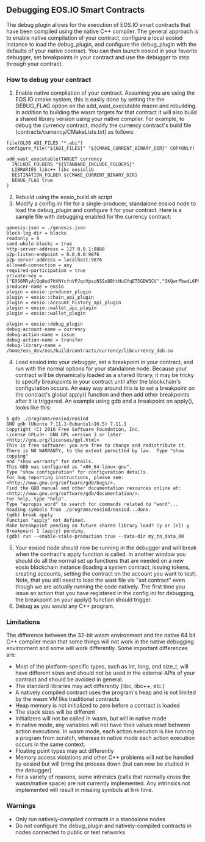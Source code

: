 ## Debugging EOS.IO Smart Contracts

The debug plugin allows for the execution of EOS.IO smart contracts that have been compiled using the native C++ compiler.
The general approach is to enable native compilation of your contract, configure a local eosiod instance to load the debug_plugin, and configure the debug_plugin with the defaults of your native contract. You can then launch eosiod in your favorite debugger, set breakpoints in your contract and use the debugger to step through your contract.

### How to debug your contract

1. Enable native compilation of your contract. Assuming you are using the EOS.IO cmake system, this is easily done by setting  the the DEBUG_FLAG option on the add_wast_executable macro and rebuilding. In addition to building the wasm targets for that contract it will also build a shared library version using your native compiler. For example, to debug the currency contract, modify the currency contract's build file (contracts/currency/CMakeLists.txt) as follows:

```
file(GLOB ABI_FILES "*.abi")
configure_file("${ABI_FILES}" "${CMAKE_CURRENT_BINARY_DIR}" COPYONLY)

add_wast_executable(TARGET currency
  INCLUDE_FOLDERS "${STANDARD_INCLUDE_FOLDERS}"
  LIBRARIES libc++ libc eosiolib
  DESTINATION_FOLDER ${CMAKE_CURRENT_BINARY_DIR}
  DEBUG_FLAG true
)
```

2. Rebuild using the eosio_build.sh script
3. Modify a config.ini file for a single-producer, standalone eosiod node to load the debug_plugin and configure it for your contract. Here is a sample file with debugging enabled for the currency contract:
```
genesis-json = ./genesis.json
block-log-dir = blocks
readonly = 0
send-whole-blocks = true
http-server-address = 127.0.0.1:8888
p2p-listen-endpoint = 0.0.0.0:9876
p2p-server-address = localhost:9876
allowed-connection = any
required-participation = true
private-key = ["EOS6MRyAjQq8ud7hVNYcfnVPJqcVpscN5So8BhtHuGYqET5GDW5CV","5KQwrPbwdL6PhXujxW37FSSQZ1JiwsST4cqQzDeyXtP79zkvFD3"]
producer-name = eosio
plugin = eosio::producer_plugin
plugin = eosio::chain_api_plugin
plugin = eosio::account_history_api_plugin
plugin = eosio::wallet_api_plugin
plugin = eosio::wallet_plugin

plugin = eosio::debug_plugin
debug-account-name = currency
debug-action-name = issue
debug-action-name = transfer
debug-library-name = /home/eos_dev/eos/build/contracts/currency/libcurrency_deb.so
```
4. Load eosiod into your debugger, set a breakpoint in your contract, and run with the normal options for your standalone node.  Because your contract will be dynamically loaded as a shared library, it may be tricky to specify breakpoints in your contract until after the blockchain's configuration occurs. An easy way around this is to set a breakpoint on the contract's global apply() function and then add other breakpoints after it is triggered. An example using gdb and a breakpoint on apply(), looks like this:
```
$ gdb ./programs/eosiod/eosiod
GNU gdb (Ubuntu 7.11.1-0ubuntu1~16.5) 7.11.1
Copyright (C) 2016 Free Software Foundation, Inc.
License GPLv3+: GNU GPL version 3 or later <http://gnu.org/licenses/gpl.html>
This is free software: you are free to change and redistribute it.
There is NO WARRANTY, to the extent permitted by law.  Type "show copying"
and "show warranty" for details.
This GDB was configured as "x86_64-linux-gnu".
Type "show configuration" for configuration details.
For bug reporting instructions, please see:
<http://www.gnu.org/software/gdb/bugs/>.
Find the GDB manual and other documentation resources online at:
<http://www.gnu.org/software/gdb/documentation/>.
For help, type "help".
Type "apropos word" to search for commands related to "word"...
Reading symbols from ./programs/eosiod/eosiod...done.
(gdb) break apply
Function "apply" not defined.
Make breakpoint pending on future shared library load? (y or [n]) y
Breakpoint 1 (apply) pending.
(gdb) run --enable-stale-production true --data-dir my_tn_data_00
```
5. Your eosiod node should now be running in the debugger and will break when the contract's apply function is called. In another window you should do all the normal set up functions that are needed on a new eosio blockchain instance (loading a system contract, issuing tokens, creating accounts, setting the contract on the account you want to test). Note, that you still need to load the wast file via "set contract" even though we are actually running the code natively. The first time you issue an action that you have registered in the config.ini for debugging, the breakpoint on your apply() function should trigger.
6. Debug as you would any C++ program.

### Limitations

The difference between the 32-bit wasm environment and the native 64 bit C++ compiler mean that some things will not work in the native debugging environment and some will work differently. Some important differences are:
* Most of the platform-specific types, such as int, long, and size_t, will have different sizes and should not be used in the external APIs of your contract and should be avoided in general.
* The standard libraries may act differently (libc, libc++, etc.)
* A natively compiled contract uses the program's heap and is not limited by the wasm VM like traditional contracts
* Heap memory is not initialized to zero before a contract is loaded
* The stack sizes will be different
* Initializers will not be called in wasm, but will in native mode
* In native mode, any variables will not have their values reset between action executions. In wasm mode, each action execution is like running a program from scratch, whereas in native mode each action execution occurs in the same context.
* Floating point types may act differently
* Memory access violations and other C++ problems will not be handled by eosiod but will bring the process down (but can now be studied in the debugger)
* For a variety of reasons, some intrinsics (calls that normally cross the wasm/native space) are not currently implemented. Any intrinsics not implemented will result in missing symbols at link time.

### Warnings

* Only run natively-compiled contracts in a standalone nodes
* Do not configure the debug_plugin and natively-compiled contracts in nodes connected to public or test networks
